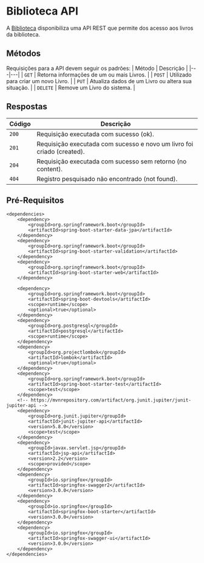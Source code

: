 # Biblioteca API

A [Biblioteca](https://spring-libary-api.herokuapp.com/swagger-ui/index.html) disponibiliza uma API REST que permite dos acesso aos livros da biblioteca.


## Métodos
Requisições para a API devem seguir os padrões:
| Método | Descrição |
|---|---|
| `GET` | Retorna informações de um ou mais Livros. |
| `POST` | Utilizado para criar um novo Livro. |
| `PUT` | Atualiza dados de um Livro ou altera sua situação. |
| `DELETE` | Remove um Livro do sistema. |


## Respostas

| Código | Descrição |
|---|---|
| `200` | Requisição executada com sucesso (ok).|
| `201` | Requisição executada com sucesso e novo um livro foi criado (created).|
| `204` | Requisição executada com sucesso sem retorno (no content).|
| `404` | Registro pesquisado não encontrado (not found).|


## Pré-Requisitos


```
<dependencies>
	<dependency>
		<groupId>org.springframework.boot</groupId>
		<artifactId>spring-boot-starter-data-jpa</artifactId>
	</dependency>
	<dependency>
		<groupId>org.springframework.boot</groupId>
		<artifactId>spring-boot-starter-validation</artifactId>
	</dependency>
	<dependency>
		<groupId>org.springframework.boot</groupId>
		<artifactId>spring-boot-starter-web</artifactId>
	</dependency>

	<dependency>
		<groupId>org.springframework.boot</groupId>
		<artifactId>spring-boot-devtools</artifactId>
		<scope>runtime</scope>
		<optional>true</optional>
	</dependency>
	<dependency>
		<groupId>org.postgresql</groupId>
		<artifactId>postgresql</artifactId>
		<scope>runtime</scope>
	</dependency>
	<dependency>
		<groupId>org.projectlombok</groupId>
		<artifactId>lombok</artifactId>
		<optional>true</optional>
	</dependency>
	<dependency>
		<groupId>org.springframework.boot</groupId>
		<artifactId>spring-boot-starter-test</artifactId>
		<scope>test</scope>
	</dependency>
	<!-- https://mvnrepository.com/artifact/org.junit.jupiter/junit-jupiter-api -->
	<dependency>
		<groupId>org.junit.jupiter</groupId>
		<artifactId>junit-jupiter-api</artifactId>
		<version>5.8.0</version>
		<scope>test</scope>
	</dependency>
	<dependency>
		<groupId>javax.servlet.jsp</groupId>
		<artifactId>jsp-api</artifactId>
		<version>2.2</version>
		<scope>provided</scope>
	</dependency>
	<dependency>
		<groupId>io.springfox</groupId>
		<artifactId>springfox-swagger2</artifactId>
		<version>3.0.0</version>
	</dependency>
	<dependency>
		<groupId>io.springfox</groupId>
		<artifactId>springfox-boot-starter</artifactId>
		<version>3.0.0</version>
	</dependency>
	<dependency>
		<groupId>io.springfox</groupId>
		<artifactId>springfox-swagger-ui</artifactId>
		<version>3.0.0</version>
	</dependency>
</dependencies>

```